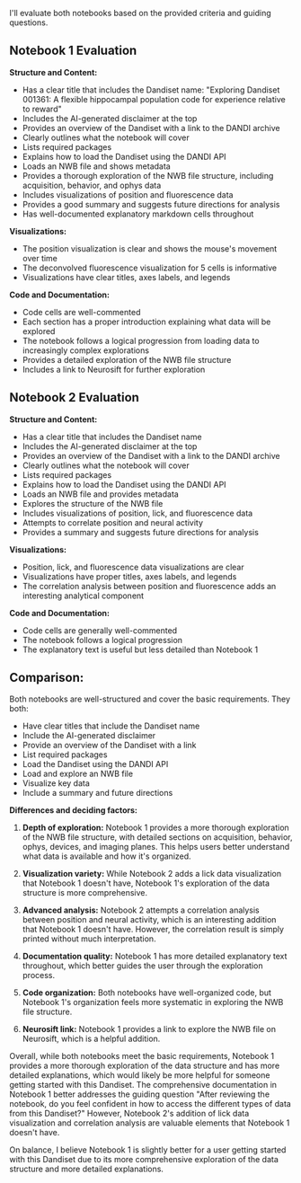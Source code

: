 I'll evaluate both notebooks based on the provided criteria and guiding questions.

## Notebook 1 Evaluation

**Structure and Content:**
- Has a clear title that includes the Dandiset name: "Exploring Dandiset 001361: A flexible hippocampal population code for experience relative to reward"
- Includes the AI-generated disclaimer at the top
- Provides an overview of the Dandiset with a link to the DANDI archive
- Clearly outlines what the notebook will cover
- Lists required packages
- Explains how to load the Dandiset using the DANDI API
- Loads an NWB file and shows metadata
- Provides a thorough exploration of the NWB file structure, including acquisition, behavior, and ophys data
- Includes visualizations of position and fluorescence data
- Provides a good summary and suggests future directions for analysis
- Has well-documented explanatory markdown cells throughout

**Visualizations:**
- The position visualization is clear and shows the mouse's movement over time
- The deconvolved fluorescence visualization for 5 cells is informative
- Visualizations have clear titles, axes labels, and legends

**Code and Documentation:**
- Code cells are well-commented
- Each section has a proper introduction explaining what data will be explored
- The notebook follows a logical progression from loading data to increasingly complex explorations
- Provides a detailed exploration of the NWB file structure
- Includes a link to Neurosift for further exploration

## Notebook 2 Evaluation

**Structure and Content:**
- Has a clear title that includes the Dandiset name
- Includes the AI-generated disclaimer at the top
- Provides an overview of the Dandiset with a link to the DANDI archive
- Clearly outlines what the notebook will cover
- Lists required packages
- Explains how to load the Dandiset using the DANDI API
- Loads an NWB file and provides metadata
- Explores the structure of the NWB file
- Includes visualizations of position, lick, and fluorescence data
- Attempts to correlate position and neural activity
- Provides a summary and suggests future directions for analysis

**Visualizations:**
- Position, lick, and fluorescence data visualizations are clear
- Visualizations have proper titles, axes labels, and legends
- The correlation analysis between position and fluorescence adds an interesting analytical component

**Code and Documentation:**
- Code cells are generally well-commented
- The notebook follows a logical progression
- The explanatory text is useful but less detailed than Notebook 1

## Comparison:

Both notebooks are well-structured and cover the basic requirements. They both:
- Have clear titles that include the Dandiset name
- Include the AI-generated disclaimer
- Provide an overview of the Dandiset with a link
- List required packages
- Load the Dandiset using the DANDI API
- Load and explore an NWB file
- Visualize key data
- Include a summary and future directions

**Differences and deciding factors:**

1. **Depth of exploration:** Notebook 1 provides a more thorough exploration of the NWB file structure, with detailed sections on acquisition, behavior, ophys, devices, and imaging planes. This helps users better understand what data is available and how it's organized.

2. **Visualization variety:** While Notebook 2 adds a lick data visualization that Notebook 1 doesn't have, Notebook 1's exploration of the data structure is more comprehensive.

3. **Advanced analysis:** Notebook 2 attempts a correlation analysis between position and neural activity, which is an interesting addition that Notebook 1 doesn't have. However, the correlation result is simply printed without much interpretation.

4. **Documentation quality:** Notebook 1 has more detailed explanatory text throughout, which better guides the user through the exploration process.

5. **Code organization:** Both notebooks have well-organized code, but Notebook 1's organization feels more systematic in exploring the NWB file structure.

6. **Neurosift link:** Notebook 1 provides a link to explore the NWB file on Neurosift, which is a helpful addition.

Overall, while both notebooks meet the basic requirements, Notebook 1 provides a more thorough exploration of the data structure and has more detailed explanations, which would likely be more helpful for someone getting started with this Dandiset. The comprehensive documentation in Notebook 1 better addresses the guiding question "After reviewing the notebook, do you feel confident in how to access the different types of data from this Dandiset?" However, Notebook 2's addition of lick data visualization and correlation analysis are valuable elements that Notebook 1 doesn't have.

On balance, I believe Notebook 1 is slightly better for a user getting started with this Dandiset due to its more comprehensive exploration of the data structure and more detailed explanations.